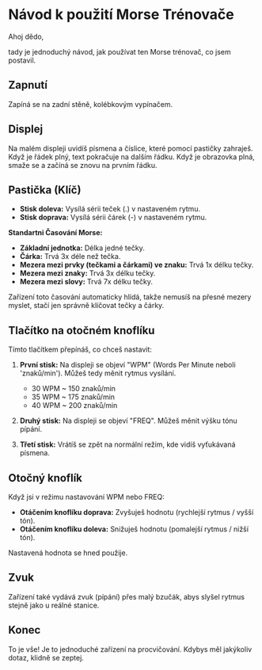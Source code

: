 # Návod k použití Morse Trénovače

Ahoj dědo,

tady je jednoduchý návod, jak používat ten Morse trénovač, co jsem postavil.

## Zapnutí

Zapíná se na zadní stěně, kolébkovým vypínačem.

## Displej

Na malém displeji uvidíš písmena a číslice, které pomocí pastičky zahraješ. Když je řádek plný, text pokračuje na dalším řádku. Když je obrazovka plná, smaže se a začíná se znovu na prvním řádku.

## Pastička (Klíč)

- **Stisk doleva:** Vysílá sérii teček (.) v nastaveném rytmu.
- **Stisk doprava:** Vysílá sérii čárek (-) v nastaveném rytmu.

**Standartni Časování Morse:**

- **Základní jednotka:** Délka jedné tečky.
- **Čárka:** Trvá 3x déle než tečka.
- **Mezera mezi prvky (tečkami a čárkami) ve znaku:** Trvá 1x délku tečky.
- **Mezera mezi znaky:** Trvá 3x délku tečky.
- **Mezera mezi slovy:** Trvá 7x délku tečky.

Zařízení toto časování automaticky hlídá, takže nemusíš na přesné mezery myslet, stačí jen správně klíčovat tečky a čárky.

## Tlačítko na otočném knoflíku

Tímto tlačítkem přepínáš, co chceš nastavit:

1.  **První stisk:** Na displeji se objeví "WPM" (Words Per Minute neboli 'znaků/min'). Můžeš tedy měnit rytmus vysílání.

    - 30 WPM ~ 150 znaků/min
    - 35 WPM ~ 175 znaků/min
    - 40 WPM ~ 200 znaků/min

2.  **Druhý stisk:** Na displeji se objeví "FREQ". Můžeš měnit výšku tónu pípání.
3.  **Třetí stisk:** Vrátíš se zpět na normální režim, kde vidíš vyťukávaná písmena.

## Otočný knoflík

Když jsi v režimu nastavování WPM nebo FREQ:

- **Otáčením knoflíku doprava:** Zvyšuješ hodnotu (rychlejší rytmus / vyšší tón).
- **Otáčením knoflíku doleva:** Snižuješ hodnotu (pomalejší rytmus / nižší tón).

Nastavená hodnota se hned použije.

## Zvuk

Zařízení také vydává zvuk (pípání) přes malý bzučák, abys slyšel rytmus stejně jako u reálné stanice.

## Konec

To je vše! Je to jednoduché zařízení na procvičování. Kdybys měl jakýkoliv dotaz, klidně se zeptej.
